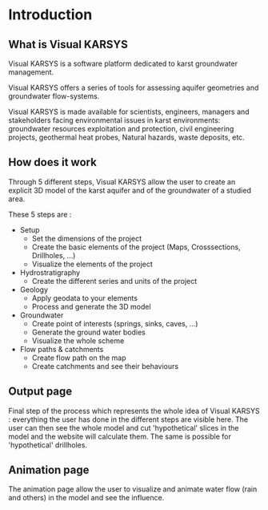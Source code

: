 # Introduction
## What is Visual KARSYS
Visual KARSYS is a software platform dedicated to karst groundwater management.

Visual KARSYS offers a series of tools for assessing aquifer geometries and groundwater flow-systems.

Visual KARSYS is made available for scientists, engineers, managers and stakeholders facing environmental issues in karst environments: groundwater resources exploitation and protection, civil engineering projects, geothermal heat probes, Natural hazards, waste deposits, etc.

## How does it work
Through 5 different steps, Visual KARSYS allow the user to create an explicit 3D model of the karst aquifer and of the groundwater of a studied area.

These 5 steps are :
- Setup
  - Set the dimensions of the project
  - Create the basic elements of the project (Maps, Crosssections, Drillholes, ...)
  - Visualize the elements of the project
- Hydrostratigraphy
  - Create the different series and units of the project
- Geology
  - Apply geodata to your elements
  - Process and generate the 3D model
- Groundwater
  - Create point of interests (springs, sinks, caves, ...)
  - Generate the ground water bodies
  - Visualize the whole scheme
- Flow paths & catchments
  - Create flow path on the map
  - Create catchments and see their behaviours

## Output page
Final step of the process which represents the whole idea of Visual KARSYS : everything the user has done in the different steps are visible here.
The user can then see the whole model and cut 'hypothetical' slices in the model and the website will calculate them. The same is possible for 'hypothetical' drillholes.

## Animation page
The animation page allow the user to visualize and animate water flow (rain and others) in the model and see the influence.
